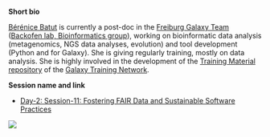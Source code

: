 **Short bio**

[Bérénice Batut](http://research.bebatut.fr/) is currently a post-doc in the [Freiburg Galaxy Team](http://www.bioinf.uni-freiburg.de/Galaxy/index.html?en) ([Backofen lab, Bioinformatics group](http://www.bioinf.uni-freiburg.de/index.html?en)), working on bioinformatic data analysis (metagenomics, NGS data analyses, evolution) and tool development (Python and for Galaxy). She is giving regularly training, mostly on data analysis. She is highly involved in the development of the [Training Material repository](http://galaxyproject.github.io/training-material/) of the [Galaxy Training Network](https://new.galaxyproject.org/teach/gtn/). 

**Session name and link**

- [Day-2: Session-11: Fostering FAIR Data and Sustainable Software Practices](https://github.com/carpentries/carpentrycon/blob/master/Sessions/2018-05-31/11-Breakout-11-Fostering-FAIR-Data-And-Sustainable-Software-Practices/Abstract.md)

![](https://github.com/carpentries/carpentrycon/blob/master/ShortBio/profile_picture/BereniceBatut.png)
